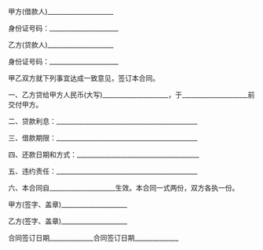 
 


甲方(借款人)_____________________


身份证号码：______________________


乙方(贷款人)_____________________


身份证号码：______________________


甲乙双方就下列事宜达成一致意见，签订本合同。


一、乙方贷给甲方人民币(大写)_____________________，于_____________________前交付甲方。


二、贷款利息：_____________________________________________


三、借款期限：_____________________________________________


四、还款日期和方式：_______________________________________


五、违约责任：_____________________________________________


六、本合同自_____________________生效。本合同一式两份，双方各执一份。


甲方(签字、盖章)_____________________


乙方(签字、盖章)_____________________


合同签订日期______________合同签订日期______________
 


 

 
 
 
 
 
  


  
 

  


  


  
 
 
 
 

